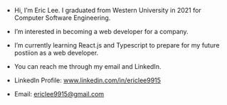 - Hi, I’m Eric Lee. I graduated from Western University in 2021 for Computer Software Engineering. 
- I’m interested in becoming a web developer for a company.
- I’m currently learning React.js and Typescript to prepare for my future postiion as a web developer.
- You can reach me through my email and LinkedIn.

- LinkedIn Profile: www.linkedin.com/in/ericlee9915
- Email: ericlee9915@gmail.com

<!---
ericlee9915/ericlee9915 is a ✨ special ✨ repository because its `README.md` (this file) appears on your GitHub profile.
You can click the Preview link to take a look at your changes.
--->
